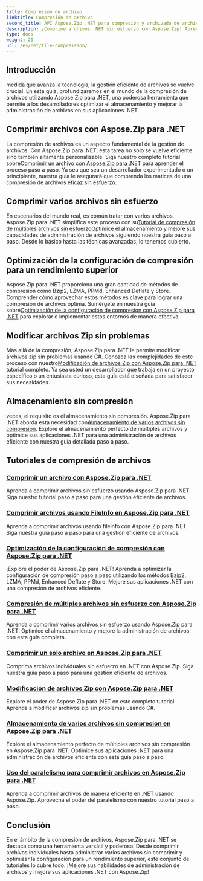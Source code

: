 ```yaml
---
title: Compresión de archivo
linktitle: Compresión de archivo
second_title: API Aspose.Zip .NET para compresión y archivado de archivos
description: ¡Comprime archivos .NET sin esfuerzo con Aspose.Zip! Aprenda a administrar archivos paso a paso utilizando los métodos Bzip2, LZMA, PPMd, Deflate y Store para obtener configuraciones de compresión óptimas.
type: docs
weight: 20
url: /es/net/file-compression/
---
```


## Introducción

medida que avanza la tecnología, la gestión eficiente de archivos se vuelve crucial. En esta guía, profundizaremos en el mundo de la compresión de archivos utilizando Aspose.Zip para .NET, una poderosa herramienta que permite a los desarrolladores optimizar el almacenamiento y mejorar la administración de archivos en sus aplicaciones .NET.

## Comprimir archivos con Aspose.Zip para .NET
 La compresión de archivos es un aspecto fundamental de la gestión de archivos. Con Aspose.Zip para .NET, esta tarea no sólo se vuelve eficiente sino también altamente personalizable. Siga nuestro completo tutorial sobre[Comprimir un archivo con Aspose.Zip para .NET](./compress-file/) para aprender el proceso paso a paso. Ya sea que sea un desarrollador experimentado o un principiante, nuestra guía le asegurará que comprenda los matices de una compresión de archivos eficaz sin esfuerzo.

## Comprimir varios archivos sin esfuerzo
 En escenarios del mundo real, es común tratar con varios archivos. Aspose.Zip para .NET simplifica este proceso con su[Tutorial de compresión de múltiples archivos sin esfuerzo](./compress-multiple-files/)Optimice el almacenamiento y mejore sus capacidades de administración de archivos siguiendo nuestra guía paso a paso. Desde lo básico hasta las técnicas avanzadas, lo tenemos cubierto.

## Optimización de la configuración de compresión para un rendimiento superior
 Aspose.Zip para .NET proporciona una gran cantidad de métodos de compresión como Bzip2, LZMA, PPMd, Enhanced Deflate y Store. Comprender cómo aprovechar estos métodos es clave para lograr una compresión de archivos óptima. Sumérgete en nuestra guía sobre[Optimización de la configuración de compresión con Aspose.Zip para .NET](./optimizing-compression-settings/) para explorar e implementar estos entornos de manera efectiva.

## Modificar archivos Zip sin problemas
 Más allá de la compresión, Aspose.Zip para .NET le permite modificar archivos zip sin problemas usando C#. Conozca las complejidades de este proceso con nuestro[Modificación de archivos Zip con Aspose.Zip para .NET](./modifying-zip-files/) tutorial completo. Ya sea usted un desarrollador que trabaja en un proyecto específico o un entusiasta curioso, esta guía está diseñada para satisfacer sus necesidades.

## Almacenamiento sin compresión
 veces, el requisito es el almacenamiento sin compresión. Aspose.Zip para .NET aborda esta necesidad con[Almacenamiento de varios archivos sin compresión](./store-multiple-files-no-compression/). Explore el almacenamiento perfecto de múltiples archivos y optimice sus aplicaciones .NET para una administración de archivos eficiente con nuestra guía detallada paso a paso.

## Tutoriales de compresión de archivos
### [Comprimir un archivo con Aspose.Zip para .NET](./compress-file/)
Aprenda a comprimir archivos sin esfuerzo usando Aspose.Zip para .NET. Siga nuestro tutorial paso a paso para una gestión eficiente de archivos.
### [Comprimir archivos usando FileInfo en Aspose.Zip para .NET](./compress-files-fileinfo/)
Aprenda a comprimir archivos usando fileinfo con Aspose.Zip para .NET. Siga nuestra guía paso a paso para una gestión eficiente de archivos.
### [Optimización de la configuración de compresión con Aspose.Zip para .NET](./optimizing-compression-settings/)
¡Explore el poder de Aspose.Zip para .NET! Aprenda a optimizar la configuración de compresión paso a paso utilizando los métodos Bzip2, LZMA, PPMd, Enhanced Deflate y Store. Mejore sus aplicaciones .NET con una compresión de archivos eficiente.
### [Compresión de múltiples archivos sin esfuerzo con Aspose.Zip para .NET](./compress-multiple-files/)
Aprenda a comprimir varios archivos sin esfuerzo usando Aspose.Zip para .NET. Optimice el almacenamiento y mejore la administración de archivos con esta guía completa.
### [Comprimir un solo archivo en Aspose.Zip para .NET](./compress-single-file/)
Comprima archivos individuales sin esfuerzo en .NET con Aspose.Zip. Siga nuestra guía paso a paso para una gestión eficiente de archivos.
### [Modificación de archivos Zip con Aspose.Zip para .NET](./modifying-zip-files/)
Explore el poder de Aspose.Zip para .NET en este completo tutorial. Aprenda a modificar archivos zip sin problemas usando C#.
### [Almacenamiento de varios archivos sin compresión en Aspose.Zip para .NET](./store-multiple-files-no-compression/)
Explore el almacenamiento perfecto de múltiples archivos sin compresión en Aspose.Zip para .NET. Optimice sus aplicaciones .NET para una administración de archivos eficiente con esta guía paso a paso.
### [Uso del paralelismo para comprimir archivos en Aspose.Zip para .NET](./using-parallelism-compress-files/)
Aprenda a comprimir archivos de manera eficiente en .NET usando Aspose.Zip. Aprovecha el poder del paralelismo con nuestro tutorial paso a paso.

## Conclusión
En el ámbito de la compresión de archivos, Aspose.Zip para .NET se destaca como una herramienta versátil y poderosa. Desde comprimir archivos individuales hasta administrar varios archivos sin comprimir y optimizar la configuración para un rendimiento superior, este conjunto de tutoriales lo cubre todo. ¡Mejore sus habilidades de administración de archivos y mejore sus aplicaciones .NET con Aspose.Zip!